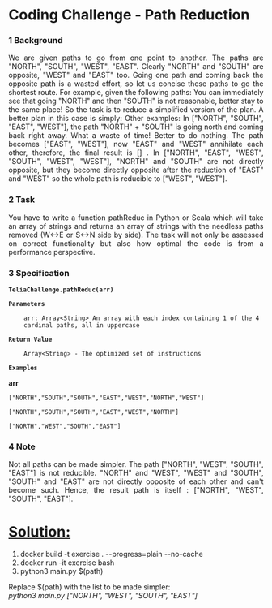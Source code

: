 # Coding Challenge - Path Reduction

### 1 Background

<div style="text-align: justify"> We are given paths to go from one point to another. The paths are "NORTH", "SOUTH", "WEST", "EAST". Clearly "NORTH" and "SOUTH" are opposite, "WEST" and "EAST" too. Going one path and coming back the opposite path is a wasted effort, so let us concise these paths to go the shortest route.
For example, given the following paths:
You can immediately see that going "NORTH" and then "SOUTH" is not reasonable, better stay to the same place!
So the task is to reduce a simplified version of the plan. A better plan in this case is simply:
Other examples:
In ["NORTH", "SOUTH", "EAST", "WEST"], the path "NORTH" + "SOUTH" is going north and coming back right away. What a waste of time! Better to do nothing. The path becomes ["EAST", "WEST"], now "EAST" and "WEST" annihilate each other, therefore, the final result is [] .
In ["NORTH", "EAST", "WEST", "SOUTH", "WEST", "WEST"], "NORTH" and "SOUTH" are not directly opposite, but they become directly opposite after the reduction of "EAST" and "WEST" so the whole path is reducible to ["WEST", "WEST"].</div>

### 2 Task

<div style="text-align: justify"> You have to write a function pathReduc in Python or Scala which will take an array of strings and returns an array of strings with the needless paths removed (W<->E or S<->N side by side).
The task will not only be assessed on correct functionality but also how optimal the code is from a performance perspective.</div>

### 3 Specification

<code><b>TeliaChallenge.pathReduc(arr)</b></code>

<code><b>Parameters</b></code>

<div style="margin-left: 30px;"><code>arr: Array&lt;String&gt; An array with each index containing 1 of the 4 cardinal paths, all in uppercase</code></div>

<code><b>Return Value</b></code>

<div style="margin-left: 30px;"><code>Array&lt;String&gt; - The optimized set of instructions</code></div>

<code><b>Examples</b></code>

<b>arr</b>

<code>["NORTH","SOUTH","SOUTH","EAST","WEST","NORTH","WEST"]</code>

<code>["NORTH","SOUTH","SOUTH","EAST","WEST","NORTH"]</code>

<code>["NORTH","WEST","SOUTH","EAST"]</code>

### 4 Note

<div style="text-align: justify">Not all paths can be made simpler.
The path ["NORTH", "WEST", "SOUTH", "EAST"] is not reducible. "NORTH" and "WEST", "WEST" and "SOUTH", "SOUTH" and "EAST" are not directly opposite of each other and can't become such. Hence, the result path is itself : ["NORTH", "WEST", "SOUTH", "EAST"].</div>

# <ins>Solution:</ins>

1) docker build -t exercise . --progress=plain --no-cache
2) docker run -it exercise bash
3) python3 main.py $(path)

Replace $(path) with the list to be made simpler: <br>
*python3 main.py ["NORTH", "WEST", "SOUTH", "EAST"]*
